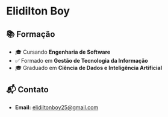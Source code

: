 # Elidilton Boy

## 📚 Formação
- 🎓 Cursando **Engenharia de Software**
- ✅ Formado em **Gestão de Tecnologia da Informação**
- 🎓 Graduado em **Ciência de Dados e Inteligência Artificial**

## 📬 Contato
- **Email:** elidiltonboy25@gmail.com
